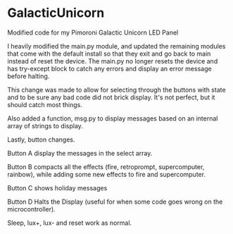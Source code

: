 # GalacticUnicorn
Modified code for my Pimoroni Galactic Unicorn LED Panel

I heavily modified the main.py module, and updated the remaining modules that come with the default install so that they exit and go back to main instead of reset 
the device. The main.py no longer resets the device and has try-except block to catch any errors and display an error message before halting.

This change was made to allow for selecting through the buttons with state and to be sure any bad code did not brick display. It's not perfect, but it should catch most
things.

Also added a function, msg.py to display messages based on an internal array of strings to display.

Lastly, button changes.

Button A display the messages in the select array.

Button B compacts all the effects (fire, retroprompt, supercomputer, rainbow), while adding some new
effects to fire and supercomputer.

Button C shows holiday messages

Button D Halts the Display (useful for when some code goes wrong on the microcontroller).

Sleep, lux+, lux- and reset work as normal.
